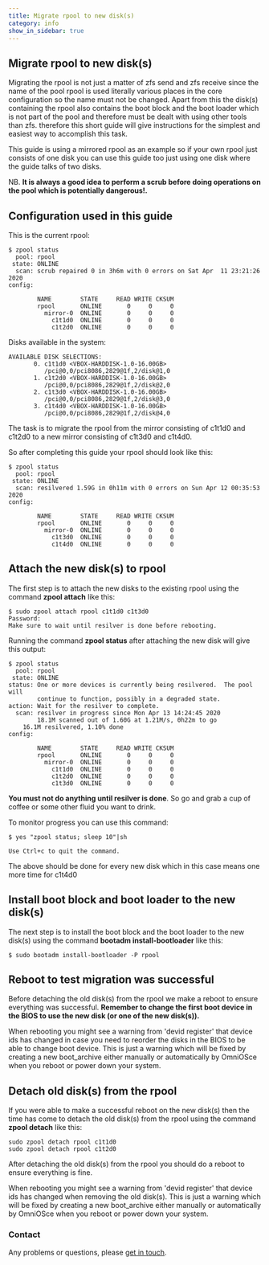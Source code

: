 ```yaml
---
title: Migrate rpool to new disk(s)
category: info
show_in_sidebar: true
---
```


## Migrate rpool to new disk(s)

Migrating the rpool is not just a matter of zfs send and zfs receive since the name of the pool rpool is used literally various places in the core configuration so the name must not be changed. Apart from this the disk(s) containing the rpool also contains the boot block and the boot loader which is not part of the pool and therefore must be dealt with using other tools than zfs. therefore this short guide will give instructions for the simplest and easiest way to accomplish this task.

This guide is using a mirrored rpool as an example so if your own rpool just consists of one disk you can use this guide too just using one disk where the guide talks of two disks.

NB. **It is always a good idea to perform a scrub before doing operations on the pool which is potentially dangerous!.**

## Configuration used in this guide

This is the current rpool:

``` terminal
$ zpool status
  pool: rpool
 state: ONLINE
  scan: scrub repaired 0 in 3h6m with 0 errors on Sat Apr  11 23:21:26 2020
config:

        NAME        STATE     READ WRITE CKSUM
        rpool       ONLINE       0     0     0
          mirror-0  ONLINE       0     0     0
            c1t1d0  ONLINE       0     0     0
            c1t2d0  ONLINE       0     0     0

```

Disks available in the system:

```terminal
AVAILABLE DISK SELECTIONS:
       0. c1t1d0 <VBOX-HARDDISK-1.0-16.00GB>
          /pci@0,0/pci8086,2829@1f,2/disk@1,0
       1. c1t2d0 <VBOX-HARDDISK-1.0-16.00GB>
          /pci@0,0/pci8086,2829@1f,2/disk@2,0
       2. c1t3d0 <VBOX-HARDDISK-1.0-16.00GB>
          /pci@0,0/pci8086,2829@1f,2/disk@3,0
       3. c1t4d0 <VBOX-HARDDISK-1.0-16.00GB>
          /pci@0,0/pci8086,2829@1f,2/disk@4,0

```

The task is to migrate the rpool from the mirror consisting of c1t1d0 and c1t2d0 to a new mirror consisting of c1t3d0 and c1t4d0.

So after completing this guide your rpool should look like this:

``` terminal
$ zpool status
  pool: rpool
 state: ONLINE
  scan: resilvered 1.59G in 0h11m with 0 errors on Sun Apr 12 00:35:53 2020
config:

        NAME        STATE     READ WRITE CKSUM
        rpool       ONLINE       0     0     0
          mirror-0  ONLINE       0     0     0
            c1t3d0  ONLINE       0     0     0
            c1t4d0  ONLINE       0     0     0

```

## Attach the new disk(s) to rpool

The first step is to attach the new disks to the existing rpool using the command **zpool attach** like this:

``` terminal
$ sudo zpool attach rpool c1t1d0 c1t3d0
Password: 
Make sure to wait until resilver is done before rebooting.
```

Running the command **zpool status** after attaching the new disk will give this output:

``` terminal
$ zpool status
  pool: rpool
 state: ONLINE
status: One or more devices is currently being resilvered.  The pool will
        continue to function, possibly in a degraded state.
action: Wait for the resilver to complete.
  scan: resilver in progress since Mon Apr 13 14:24:45 2020
        18.1M scanned out of 1.60G at 1.21M/s, 0h22m to go
    16.1M resilvered, 1.10% done
config:

        NAME        STATE     READ WRITE CKSUM
        rpool       ONLINE       0     0     0
          mirror-0  ONLINE       0     0     0
            c1t1d0  ONLINE       0     0     0
            c1t2d0  ONLINE       0     0     0
            c1t3d0  ONLINE       0     0     0

```

**You must not do anything until resilver is done**. So go and grab a cup of coffee or some other fluid you want to drink.

To monitor progress you can use this command:

``` terminal
$ yes "zpool status; sleep 10"|sh

Use Ctrl+c to quit the command.
```


The above should be done for every new disk which in this case means one more time for c1t4d0

## Install boot block and boot loader to the new disk(s)

The next step is to install the boot block and the boot loader to the new disk(s) using the command **bootadm install-bootloader** like this:

``` terminal
$ sudo bootadm install-bootloader -P rpool
```

## Reboot to test migration was successful

Before detaching the old disk(s) from the rpool we make a reboot to ensure everything was successful. **Remember to change the first boot device in the BIOS to use the new disk (or one of the new disk(s)).**

When rebooting you might see a warning from 'devid register' that device ids has changed in case you need to reorder the disks in the BIOS to be able to change boot device. This is just a warning which will be fixed by creating a new boot_archive either manually or automatically by OmniOSce when you reboot or power down your system.

## Detach old disk(s) from the rpool

If you were able to make a successful reboot on the new disk(s) then the time has come to detach the old disk(s) from the rpool using the command **zpool detach** like this:

``` terminal
sudo zpool detach rpool c1t1d0
sudo zpool detach rpool c1t2d0
```

After detaching the old disk(s) from the rpool you should do a reboot to ensure everything is fine.

When rebooting you might see a warning from 'devid register' that device ids has changed when removing the old disk(s). This is just a warning which will be fixed by creating a new boot_archive either manually or automatically by OmniOSce when you reboot or power down your system.

### Contact

Any problems or questions, please [get in touch](/about/contact.html).